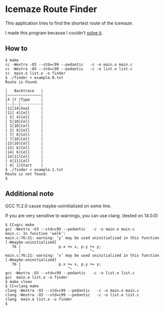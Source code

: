 # Icemaze Route Finder

This application tries to find the shortest route of the icemaze.

I made this program because I couldn't [solve it](https://twitter.com/bijutsuyarou/status/1549415589608714240).

## How to
```
$ make
cc -Wextra -O3 --std=c99 --pedantic   -c -o main.o main.c
cc -Wextra -O3 --std=c99 --pedantic   -c -o list.o list.c
cc  main.o list.o -o finder
$ ./finder < example.0.txt
Route is Found.

|   Backtrace   |
|~~~~~~~~~~~~~~~|
|X |Y |Type     |
|--|--|---------|
|11|14|Goal     |
|11| 4|Cell     |
| 5| 4|Cell     |
| 5|10|Cell     |
| 3|10|Cell     |
| 3| 8|Cell     |
| 7| 8|Cell     |
| 7|10|Cell     |
|15|10|Cell     |
|15| 6|Cell     |
|14| 6|Cell     |
|14|11|Cell     |
| 4|11|Cell     |
| 4| 1|Start    |
$ ./finder < example.1.txt
Route is not found.
$ 
```

## Additional note
GCC 11.2.0 cause maybe-uninitialized on some line.

If you are very sensitive to warnings, you can use clang. (tested on 14.0.0)

```
$ CC=gcc make
gcc -Wextra -O3 --std=c99 --pedantic   -c -o main.o main.c
main.c: In function ‘walk’:
main.c:76:31: warning: ‘y’ may be used uninitialized in this function [-Wmaybe-uninitialized]
   76 |                 p.x += x, p.y += y;
      |                               ^~
main.c:76:21: warning: ‘x’ may be used uninitialized in this function [-Wmaybe-uninitialized]
   76 |                 p.x += x, p.y += y;
      |                     ^~
gcc -Wextra -O3 --std=c99 --pedantic   -c -o list.o list.c
gcc  main.o list.o -o finder
$ make clean
$ CC=clang make
clang -Wextra -O3 --std=c99 --pedantic   -c -o main.o main.c
clang -Wextra -O3 --std=c99 --pedantic   -c -o list.o list.c
clang  main.o list.o -o finder
$ 
```
